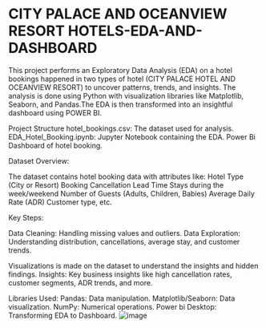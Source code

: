 # CITY PALACE AND OCEANVIEW RESORT HOTELS-EDA-AND-DASHBOARD

This project performs an Exploratory Data Analysis (EDA) on a hotel bookings happened in two types of hotel (CITY PALACE HOTEL AND OCEANVIEW RESORT) to uncover patterns, trends, and insights. The analysis is done using Python with visualization libraries like Matplotlib, Seaborn, and Pandas.The EDA is then transformed into an insightful dashboard using POWER BI.

Project Structure
hotel_bookings.csv: The dataset used for analysis.
EDA_Hotel_Booking.ipynb: Jupyter Notebook containing the EDA.
Power Bi Dashboard of hotel booking.

Dataset Overview:

The dataset contains hotel booking data with attributes like:
Hotel Type (City or Resort)
Booking Cancellation
Lead Time
Stays during the week/weekend
Number of Guests (Adults, Children, Babies)
Average Daily Rate (ADR)
Customer type, etc.

Key Steps:

Data Cleaning: Handling missing values and outliers.
Data Exploration: Understanding distribution, cancellations, average stay, and customer trends.

Visualizations is made on the dataset to understand the insights and hidden findings.
Insights: Key business insights like high cancellation rates, customer segments, ADR trends, and more.

Libraries Used:
Pandas: Data manipulation.
Matplotlib/Seaborn: Data visualization.
NumPy: Numerical operations.
Power bi Desktop: Transforming EDA to Dashboard.
![image](https://github.com/user-attachments/assets/62e5752e-68c5-4b3b-a985-74c527a35f4c)

